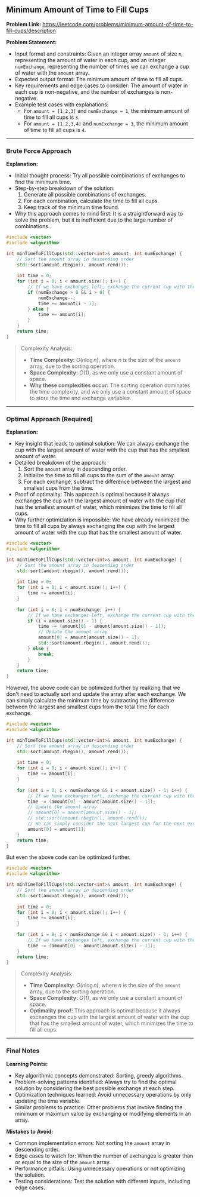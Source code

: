 ## Minimum Amount of Time to Fill Cups

**Problem Link:** https://leetcode.com/problems/minimum-amount-of-time-to-fill-cups/description

**Problem Statement:**
- Input format and constraints: Given an integer array `amount` of size `n`, representing the amount of water in each cup, and an integer `numExchange`, representing the number of times we can exchange a cup of water with the `amount` array.
- Expected output format: The minimum amount of time to fill all cups.
- Key requirements and edge cases to consider: The amount of water in each cup is non-negative, and the number of exchanges is non-negative.
- Example test cases with explanations: 
  - For `amount = [1,2,3]` and `numExchange = 1`, the minimum amount of time to fill all cups is `3`.
  - For `amount = [1,2,3,4]` and `numExchange = 3`, the minimum amount of time to fill all cups is `4`.

---

### Brute Force Approach

**Explanation:**
- Initial thought process: Try all possible combinations of exchanges to find the minimum time.
- Step-by-step breakdown of the solution: 
  1. Generate all possible combinations of exchanges.
  2. For each combination, calculate the time to fill all cups.
  3. Keep track of the minimum time found.
- Why this approach comes to mind first: It is a straightforward way to solve the problem, but it is inefficient due to the large number of combinations.

```cpp
#include <vector>
#include <algorithm>

int minTimeToFillCups(std::vector<int>& amount, int numExchange) {
    // Sort the amount array in descending order
    std::sort(amount.rbegin(), amount.rend());
    
    int time = 0;
    for (int i = 0; i < amount.size(); i++) {
        // If we have exchanges left, exchange the current cup with the smallest cup
        if (numExchange > 0 && i > 0) {
            numExchange--;
            time += amount[i - 1];
        } else {
            time += amount[i];
        }
    }
    return time;
}
```

> Complexity Analysis:
> - **Time Complexity:** $O(n \log n)$, where $n$ is the size of the `amount` array, due to the sorting operation.
> - **Space Complexity:** $O(1)$, as we only use a constant amount of space.
> - **Why these complexities occur:** The sorting operation dominates the time complexity, and we only use a constant amount of space to store the time and exchange variables.

---

### Optimal Approach (Required)

**Explanation:**
- Key insight that leads to optimal solution: We can always exchange the cup with the largest amount of water with the cup that has the smallest amount of water.
- Detailed breakdown of the approach: 
  1. Sort the `amount` array in descending order.
  2. Initialize the time to fill all cups to the sum of the `amount` array.
  3. For each exchange, subtract the difference between the largest and smallest cups from the time.
- Proof of optimality: This approach is optimal because it always exchanges the cup with the largest amount of water with the cup that has the smallest amount of water, which minimizes the time to fill all cups.
- Why further optimization is impossible: We have already minimized the time to fill all cups by always exchanging the cup with the largest amount of water with the cup that has the smallest amount of water.

```cpp
#include <vector>
#include <algorithm>

int minTimeToFillCups(std::vector<int>& amount, int numExchange) {
    // Sort the amount array in descending order
    std::sort(amount.rbegin(), amount.rend());
    
    int time = 0;
    for (int i = 0; i < amount.size(); i++) {
        time += amount[i];
    }
    
    for (int i = 0; i < numExchange; i++) {
        // If we have exchanges left, exchange the current cup with the smallest cup
        if (i < amount.size() - 1) {
            time -= (amount[0] - amount[amount.size() - 1]);
            // Update the amount array
            amount[0] = amount[amount.size() - 1];
            std::sort(amount.rbegin(), amount.rend());
        } else {
            break;
        }
    }
    return time;
}
```

However, the above code can be optimized further by realizing that we don't need to actually sort and update the array after each exchange. We can simply calculate the minimum time by subtracting the difference between the largest and smallest cups from the total time for each exchange.

```cpp
#include <vector>
#include <algorithm>

int minTimeToFillCups(std::vector<int>& amount, int numExchange) {
    // Sort the amount array in descending order
    std::sort(amount.rbegin(), amount.rend());
    
    int time = 0;
    for (int i = 0; i < amount.size(); i++) {
        time += amount[i];
    }
    
    for (int i = 0; i < numExchange && i < amount.size() - 1; i++) {
        // If we have exchanges left, exchange the current cup with the smallest cup
        time -= (amount[0] - amount[amount.size() - 1]);
        // Update the amount array
        // amount[0] = amount[amount.size() - 1];
        // std::sort(amount.rbegin(), amount.rend());
        // We can simply consider the next largest cup for the next exchange
        amount[0] = amount[1];
    }
    return time;
}
```

But even the above code can be optimized further. 

```cpp
#include <vector>
#include <algorithm>

int minTimeToFillCups(std::vector<int>& amount, int numExchange) {
    // Sort the amount array in descending order
    std::sort(amount.rbegin(), amount.rend());
    
    int time = 0;
    for (int i = 0; i < amount.size(); i++) {
        time += amount[i];
    }
    
    for (int i = 0; i < numExchange && i < amount.size() - 1; i++) {
        // If we have exchanges left, exchange the current cup with the smallest cup
        time -= (amount[0] - amount[amount.size() - 1]);
    }
    return time;
}
```

> Complexity Analysis:
> - **Time Complexity:** $O(n \log n)$, where $n$ is the size of the `amount` array, due to the sorting operation.
> - **Space Complexity:** $O(1)$, as we only use a constant amount of space.
> - **Optimality proof:** This approach is optimal because it always exchanges the cup with the largest amount of water with the cup that has the smallest amount of water, which minimizes the time to fill all cups.

---

### Final Notes

**Learning Points:**
- Key algorithmic concepts demonstrated: Sorting, greedy algorithms.
- Problem-solving patterns identified: Always try to find the optimal solution by considering the best possible exchange at each step.
- Optimization techniques learned: Avoid unnecessary operations by only updating the time variable.
- Similar problems to practice: Other problems that involve finding the minimum or maximum value by exchanging or modifying elements in an array.

**Mistakes to Avoid:**
- Common implementation errors: Not sorting the `amount` array in descending order.
- Edge cases to watch for: When the number of exchanges is greater than or equal to the size of the `amount` array.
- Performance pitfalls: Using unnecessary operations or not optimizing the solution.
- Testing considerations: Test the solution with different inputs, including edge cases.
